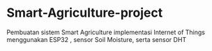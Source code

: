# Smart-Agriculture-project
Pembuatan sistem Smart Agriculture implementasi Internet of Things menggunakan ESP32 , sensor Soil Moisture, serta sensor DHT
